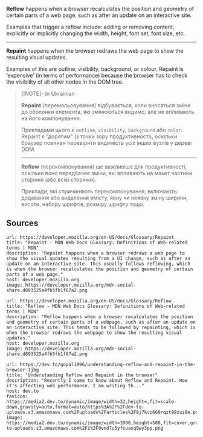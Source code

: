 **Reflow** happens when a browser recalculates the position and geometry of certain parts of a web page, such as after an update on an interactive site.

Examples that trigger a reflow include: adding or removing content, explicitly or implicitly changing the width, height, font set, font size, etc.

---

**Repaint** happens when the browser redraws the web page to show the resulting visual updates.

Examples of this are outline, visibility, background, or colour. Repaint is ‘expensive’ (in terms of performance) because the browser has to check the visibility of all other nodes in the DOM tree.

> [!NOTE]- In Ukrainian
> 
>**Repaint** (перемальовування) відбувається, коли вносяться зміни до оболонки елемента, які змінюються видимо, але не впливають на його компонування.
>
>Прикладами цього є `outline`, `visibility`, `background` або `color`. Repaint є “дорогим” (з точки зору продуктивності), оскільки браузер повинен перевірити видимість усіх інших вузлів у дереві DOM.
>
>---
>
>**Reflow** (перекомпонування) ще важливіше для продуктивності, оскільки воно передбачає зміни, які впливають на макет частини сторінки (або всієї сторінки).
>
>Приклади, які спричиняють перекомпонування, включають: додавання або видалення вмісту, явну чи неявну зміну ширини, висоти, набору шрифтів, розміру шрифту тощо.

## Sources

```cardlink
url: https://developer.mozilla.org/en-US/docs/Glossary/Repaint
title: "Repaint - MDN Web Docs Glossary: Definitions of Web-related terms | MDN"
description: "Repaint happens when a browser redraws a web page to show the visual updates resulting from a UI change, such as after an update on an interactive site. This usually follows reflowing, which is when the browser recalculates the position and geometry of certain parts of a web page."
host: developer.mozilla.org
image: https://developer.mozilla.org/mdn-social-share.d893525a4fb5fb1f67a2.png
```
```cardlink
url: https://developer.mozilla.org/en-US/docs/Glossary/Reflow
title: "Reflow - MDN Web Docs Glossary: Definitions of Web-related terms | MDN"
description: "Reflow happens when a browser recalculates the position and geometry of certain parts of a webpage, such as after an update on an interactive site. This tends to be followed by repainting, which is when the browser redraws the webpage to show the resulting visual updates."
host: developer.mozilla.org
image: https://developer.mozilla.org/mdn-social-share.d893525a4fb5fb1f67a2.png
```

```cardlink
url: https://dev.to/gopal1996/understanding-reflow-and-repaint-in-the-browser-1jbg
title: "Understanding Reflow and Repaint in the browser"
description: "Recently I came to know about Reflow and Repaint. How it's affecting web performance. I am writing th..."
host: dev.to
favicon: https://media2.dev.to/dynamic/image/width=32,height=,fit=scale-down,gravity=auto,format=auto/https%3A%2F%2Fdev-to-uploads.s3.amazonaws.com%2Fuploads%2Farticles%2F8j7kvp660rqzt99zui8e.png
image: https://media2.dev.to/dynamic/image/width=1000,height=500,fit=cover,gravity=auto,format=auto/https%3A%2F%2Fdev-to-uploads.s3.amazonaws.com%2Fi%2F0vnd7u5yfcuasq9wy3pp.png
```
